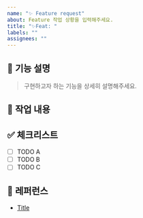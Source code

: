```yaml
---
name: "✨ Feature request"
about: Feature 작업 상황을 입력해주세요.
title: "✨Feat: "
labels: ""
assignees: ""
---
```


## 📌 기능 설명

> 구현하고자 하는 기능을 상세히 설명해주세요.

## 📝 작업 내용

<!--- 기능 추가와 관련된 작업 내용을 작성해 주세요. -->

## ✅ 체크리스트

- [ ] TODO A
- [ ] TODO B
- [ ] TODO C

## 📍 레퍼런스

- [Title](https://...)
